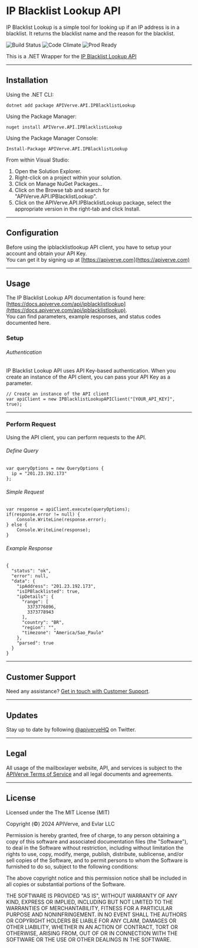 IP Blacklist Lookup API
============

IP Blacklist Lookup is a simple tool for looking up if an IP address is in a blacklist. It returns the blacklist name and the reason for the blacklist.

![Build Status](https://img.shields.io/badge/build-passing-green)
![Code Climate](https://img.shields.io/badge/maintainability-B-purple)
![Prod Ready](https://img.shields.io/badge/production-ready-blue)

This is a .NET Wrapper for the [IP Blacklist Lookup API](https://apiverve.com/marketplace/api/ipblacklistlookup)

---

## Installation

Using the .NET CLI:
```
dotnet add package APIVerve.API.IPBlacklistLookup
```

Using the Package Manager:
```
nuget install APIVerve.API.IPBlacklistLookup
```

Using the Package Manager Console:
```
Install-Package APIVerve.API.IPBlacklistLookup
```

From within Visual Studio:

1. Open the Solution Explorer.
2. Right-click on a project within your solution.
3. Click on Manage NuGet Packages...
4. Click on the Browse tab and search for "APIVerve.API.IPBlacklistLookup".
5. Click on the APIVerve.API.IPBlacklistLookup package, select the appropriate version in the right-tab and click Install.


---

## Configuration

Before using the ipblacklistlookup API client, you have to setup your account and obtain your API Key.  
You can get it by signing up at [https://apiverve.com](https://apiverve.com)

---

## Usage

The IP Blacklist Lookup API documentation is found here: [https://docs.apiverve.com/api/ipblacklistlookup](https://docs.apiverve.com/api/ipblacklistlookup).  
You can find parameters, example responses, and status codes documented here.

### Setup

###### Authentication
IP Blacklist Lookup API uses API Key-based authentication. When you create an instance of the API client, you can pass your API Key as a parameter.

```
// Create an instance of the API client
var apiClient = new IPBlacklistLookupAPIClient("[YOUR_API_KEY]", true);
```

---


### Perform Request
Using the API client, you can perform requests to the API.

###### Define Query

```
var queryOptions = new QueryOptions {
  ip = "201.23.192.173"
};
```

###### Simple Request

```
var response = apiClient.execute(queryOptions);
if(response.error != null) {
	Console.WriteLine(response.error);
} else {
    Console.WriteLine(response);
}
```

###### Example Response

```
{
  "status": "ok",
  "error": null,
  "data": {
    "ipAddress": "201.23.192.173",
    "isIPBlacklisted": true,
    "ipDetails": {
      "range": [
        3373776896,
        3373778943
      ],
      "country": "BR",
      "region": "",
      "timezone": "America/Sao_Paulo"
    },
    "parsed": true
  }
}
```

---

## Customer Support

Need any assistance? [Get in touch with Customer Support](https://apiverve.com/contact).

---

## Updates
Stay up to date by following [@apiverveHQ](https://twitter.com/apiverveHQ) on Twitter.

---

## Legal

All usage of the mailboxlayer website, API, and services is subject to the [APIVerve Terms of Service](https://apiverve.com/terms) and all legal documents and agreements.

---

## License
Licensed under the The MIT License (MIT)

Copyright (&copy;) 2024 APIVerve, and Evlar LLC

Permission is hereby granted, free of charge, to any person obtaining a copy of this software and associated documentation files (the "Software"), to deal in the Software without restriction, including without limitation the rights to use, copy, modify, merge, publish, distribute, sublicense, and/or sell copies of the Software, and to permit persons to whom the Software is furnished to do so, subject to the following conditions:

The above copyright notice and this permission notice shall be included in all copies or substantial portions of the Software.

THE SOFTWARE IS PROVIDED "AS IS", WITHOUT WARRANTY OF ANY KIND, EXPRESS OR IMPLIED, INCLUDING BUT NOT LIMITED TO THE WARRANTIES OF MERCHANTABILITY, FITNESS FOR A PARTICULAR PURPOSE AND NONINFRINGEMENT. IN NO EVENT SHALL THE AUTHORS OR COPYRIGHT HOLDERS BE LIABLE FOR ANY CLAIM, DAMAGES OR OTHER LIABILITY, WHETHER IN AN ACTION OF CONTRACT, TORT OR OTHERWISE, ARISING FROM, OUT OF OR IN CONNECTION WITH THE SOFTWARE OR THE USE OR OTHER DEALINGS IN THE SOFTWARE.